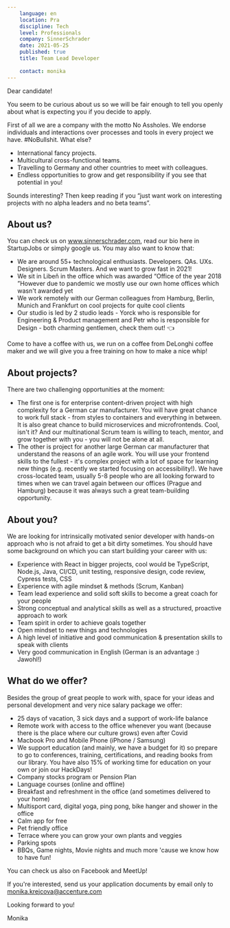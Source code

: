 ```yaml
---
    language: en
    location: Pra
    discipline: Tech
    level: Professionals
    company: SinnerSchrader
    date: 2021-05-25
    published: true
    title: Team Lead Developer
     
    contact: monika
---
```



Dear candidate!

You seem to be curious about us so we will be fair enough to tell you openly about what is expecting you if you decide to apply.

First of all we are a company with the motto No Assholes. We endorse individuals and interactions over processes and tools in every project we have. #NoBullshit. What else?

- International fancy projects.
- Multicultural cross-functional teams.
- Travelling to Germany and other countries to meet with colleagues.
- Endless opportunities to grow and get responsibility if you see that potential in you!

Sounds interesting? Then keep reading if you “just want work on interesting projects with no alpha leaders and no beta teams”.

## About us?

You can check us on www.sinnerschrader.com, read our bio here in StartupJobs or simply google us. You may also want to know that:
- We are around 55+ technological enthusiasts. Developers. QAs. UXs. Designers. Scrum Masters. And we want to grow fast in 2021!
- We sit in Libeň in the office which was awarded “Office of the year 2018 ”However due to pandemic we mostly use our own home offices which wasn't awarded yet 
- We work remotely with our German colleagues from Hamburg, Berlin, Munich and Frankfurt on cool projects for quite cool clients
- Our studio is led by 2 studio leads - Yorck who is responsible for Engineering & Product management and Petr who is responsible for Design - both charming gentlemen, check them out! 👈

Come to have a coffee with us, we run on a coffee from DeLonghi coffee maker and we will give you a free training on how to make a nice whip!

## About projects?

There are two challenging opportunities at the moment:
- The first one is for enterprise content-driven project with high complexity for a German car manufacturer. You will have great chance to work full stack - from styles to containers and everything in between. It is also great chance to build microservices and microfrontends. Cool, isn't it? And our multinational Scrum team is willing to teach, mentor, and grow together with you - you will not be alone at all.
- The other is project for another large German car manufacturer that understand the reasons of an agile work. You will use your frontend skills to the fullest - it's complex project with a lot of space for learning new things (e.g. recently we started focusing on accessibility!). We have cross-located team, usually 5-8 people who are all looking forward to times when we can travel again between our offices (Prague and Hamburg) because it was always such a great team-building opportunity.

## About you?

We are looking for intrinsically motivated senior developer with hands-on approach who is not afraid to get a bit dirty sometimes. You should have some background on which you can start building your career with us:
- Experience with React in bigger projects, cool would be TypeScript, Node.js, Java, CI/CD, unit testing, responsive design, code review, Cypress tests, CSS
- Experience with agile mindset & methods (Scrum, Kanban)
- Team lead experience and solid soft skills to become a great coach for your people
- Strong conceptual and analytical skills as well as a structured, proactive approach to work
- Team spirit in order to achieve goals together
- Open mindset to new things and technologies
- A high level of initiative and good communication & presentation skills to speak with clients
- Very good communication in English (German is an advantage :) Jawohl!)

## What do we offer? 

Besides the group of great people to work with, space for your ideas and personal development and very nice salary package we offer:
- 25 days of vacation, 3 sick days and a support of work-life balance
- Remote work with access to the office whenever you want (because there is the place where our culture grows) even after Covid
- Macbook Pro and Mobile Phone (iPhone / Samsung)
- We support education (and mainly, we have a budget for it) so prepare to go to conferences, training, certifications, and reading books from our library. You have also 15% of working time for education on your own or join our HackDays!
- Company stocks program or Pension Plan
- Language courses (online and offline)
- Breakfast and refreshment in the office (and sometimes delivered to your home)
- Multisport card, digital yoga, ping pong, bike hanger and shower in the office
- Calm app for free
- Pet friendly office
- Terrace where you can grow your own plants and veggies
- Parking spots
- BBQs, Game nights, Movie nights and much more 'cause we know how to have fun!

You can check us also on Facebook and MeetUp!

If you're interested, send us your application documents by email only to <monika.krejcova@accenture.com>

Looking forward to you!  

Monika

